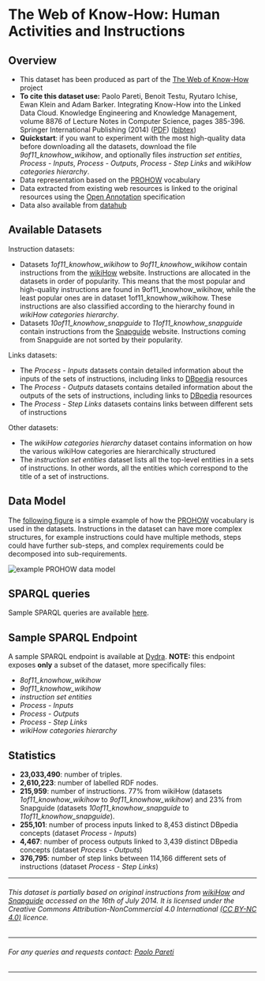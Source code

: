 # The Web of Know-How: Human Activities and Instructions

## Overview

* This dataset has been produced as part of the [The Web of Know-How](http://homepages.inf.ed.ac.uk/s1054760/prohow/index.htm) project
* **To cite this dataset use:**
Paolo Pareti, Benoit Testu, Ryutaro Ichise, Ewan Klein and Adam Barker. Integrating Know-How into the Linked Data Cloud. Knowledge Engineering and Knowledge Management, volume 8876 of Lecture Notes in Computer Science, pages 385-396. Springer International Publishing (2014) 
([PDF](http://homepages.inf.ed.ac.uk/s1054760/papers/pareti_ekaw_2014.pdf)) ([bibtex](http://homepages.inf.ed.ac.uk/s1054760/bibtex/pareti2014b.bib))
* **Quickstart**: if you want to experiment with the most high-quality data before downloading all the datasets, download the file *9of11_knowhow_wikihow*, and optionally files *instruction set entities*, *Process - Inputs*, *Process - Outputs*, *Process - Step Links* and *wikiHow categories hierarchy*.
* Data representation based on the [PROHOW](http://w3id.org/prohow#) vocabulary
* Data extracted from existing web resources is linked to the original resources using the [Open Annotation](http://www.openannotation.org/spec/core/) specification
* Data also available from [datahub](https://datahub.io/dataset/human-activities-and-instructions)

## Available Datasets

Instruction datasets:

- Datasets *1of11_knowhow_wikihow* to *9of11_knowhow_wikihow* contain instructions from the [wikiHow](http://www.wikihow.com/) website. Instructions are allocated in the datasets in order of popularity. This means that the most popular and high-quality instructions are found in 9of11_knowhow_wikihow, while the least popular ones are in dataset 1of11_knowhow_wikihow. These instructions are also classified according to the hierarchy found in *wikiHow categories hierarchy*.
- Datasets *10of11_knowhow_snapguide* to *11of11_knowhow_snapguide* contain instructions from the [Snapguide](https://snapguide.com/) website. Instructions coming from Snapguide are not sorted by their popularity.

Links datasets:

- The *Process - Inputs* datasets contain detailed information about the inputs of the sets of instructions, including links to [DBpedia](http://wiki.dbpedia.org/) resources
- The *Process - Outputs* datasets contains detailed information about the outputs of the sets of instructions, including links to [DBpedia](http://wiki.dbpedia.org/) resources
- The *Process - Step Links* datasets contains links between different sets of instructions

Other datasets:

- The *wikiHow categories hierarchy* dataset contains information on how the various wikiHow categories are hierarchically structured
- The *instruction set entities* dataset lists all the top-level entities in a sets of instructions. In other words, all the entities which correspond to the title of a set of instructions.

## Data Model

The [following figure](http://paolopareti.uk/prohow/PROHOW_DataModel_Example.pdf) is a simple example of how the [PROHOW](http://w3id.org/prohow#) vocabulary is used in the datasets. Instructions in the dataset can have more complex structures, for example instructions could have multiple methods, steps could have further sub-steps, and complex requirements could be decomposed into sub-requirements.

![example PROHOW data model](http://paolopareti.uk/prohow/PROHOW_DataModel_Example.jpg)

## SPARQL queries

Sample SPARQL queries are available [here](https://github.com/paolo7/KnowHowDataset/blob/master/SPARQL.md).

## Sample SPARQL Endpoint

A sample SPARQL endpoint is available at [Dydra](http://dydra.com/paolo-pareti/knowhow6/sparql). **NOTE:** this endpoint exposes **only** a subset of the dataset, more specifically files: 

* *8of11_knowhow_wikihow*
* *9of11_knowhow_wikihow*
* *instruction set entities*
* *Process - Inputs*
* *Process - Outputs*
* *Process - Step Links*
* *wikiHow categories hierarchy*

## Statistics

* **23,033,490**: number of triples.
* **2,610,223**: number of labelled RDF nodes.
* **215,959**: number of instructions.
77% from wikiHow (datasets *1of11_knowhow_wikihow* to *9of11_knowhow_wikihow*) and 23% from Snapguide (datasets *10of11_knowhow_snapguide* to *11of11_knowhow_snapguide*).
* **255,101**: number of process inputs linked to 8,453 distinct DBpedia concepts (dataset *Process - Inputs*)
* **4,467**: number of process outputs linked to 3,439 distinct DBpedia concepts (dataset *Process - Outputs*)
* **376,795**: number of step links between 114,166 different sets of instructions (dataset *Process - Step Links*)

------

###### This dataset is partially based on original instructions from [wikiHow](http://www.wikihow.com/) and [Snapguide](https://snapguide.com/) accessed on the 16th of July 2014. It is licensed under the Creative Commons Attribution-NonCommercial 4.0 International [(CC BY-NC 4.0)](http://creativecommons.org/licenses/by-nc/4.0/) licence.

------

###### For any queries and requests contact: [Paolo Pareti](https://w3id.org/people/paolo)

------
